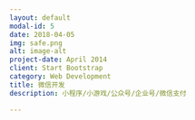 ```yaml
---
layout: default
modal-id: 5
date: 2018-04-05
img: safe.png
alt: image-alt
project-date: April 2014
client: Start Bootstrap
category: Web Development
title: 微信开发
description: 小程序/小游戏/公众号/企业号/微信支付

---
```

